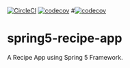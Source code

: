 [![CircleCI](https://circleci.com/gh/batspike/spring5-recipe-app.svg?style=svg)](https://circleci.com/gh/batspike/spring5-recipe-app)
[![codecov](https://codecov.io/github/batspike/spring5-recipe-app/coverage.svg?branch=master)](https://codecov.io/github/batspike/spring5-recipe-app?branch=master)
#[![codecov](https://codecov.io/gh/batspike/spring5-recipe-app/branch/master/graph/badge.svg)](https://codecov.io/gh/batspike/spring5-recipe-app)

# spring5-recipe-app
A Recipe App using Spring 5 Framework.
